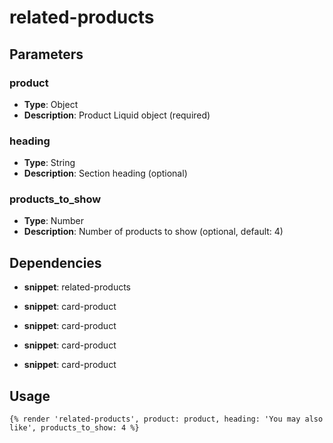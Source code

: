# related-products



## Parameters


### product
- **Type**: Object
- **Description**: Product Liquid object (required)

### heading
- **Type**: String
- **Description**: Section heading (optional)

### products_to_show
- **Type**: Number
- **Description**: Number of products to show (optional, default: 4)


## Dependencies


- **snippet**: related-products

- **snippet**: card-product

- **snippet**: card-product

- **snippet**: card-product

- **snippet**: card-product


## Usage


```liquid
{% render 'related-products', product: product, heading: 'You may also like', products_to_show: 4 %}
```



